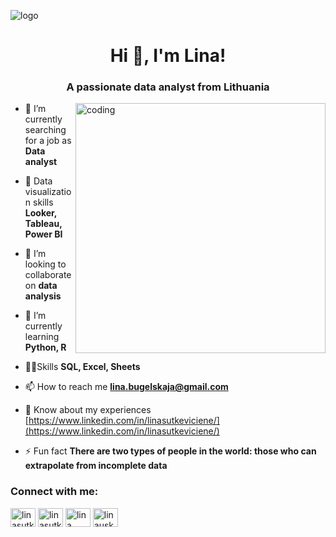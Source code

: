 ![logo](https://github.com/linasutkeviciene/Some-of-my-projects/blob/main/header.png)
<h1 align="center">Hi 👋, I'm Lina!</h1>
<h3 align="center">A passionate data analyst from Lithuania</h3>

<img align="right" alt="coding" width="400" src="https://cdn.dribbble.com/users/4055494/screenshots/15215756/media/d2b66c4ca0192aa26d103448b3d1518b.gif">

- 🔭 I’m currently searching for a job as **Data analyst**

- 📝 Data visualization skills **Looker, Tableau, Power BI**

- 👯 I’m looking to collaborate on **data analysis**

- 🌱 I’m currently learning **Python, R**

- 👨‍💻Skills **SQL, Excel, Sheets**

- 📫 How to reach me **lina.bugelskaja@gmail.com**

- 📄 Know about my experiences [https://www.linkedin.com/in/linasutkeviciene/](https://www.linkedin.com/in/linasutkeviciene/)

- ⚡ Fun fact **There are two types of people in the world: those who can extrapolate from incomplete data**

<h3 align="left">Connect with me:</h3>
<p align="left">
<a href="https://linkedin.com/in/linasutkeviciene" target="blank"><img align="center" src="https://raw.githubusercontent.com/rahuldkjain/github-profile-readme-generator/master/src/images/icons/Social/linked-in-alt.svg" alt="linasutkeviciene" height="30" width="40" /></a>
<a href="https://kaggle.com/linasutkeviien" target="blank"><img align="center" src="https://raw.githubusercontent.com/rahuldkjain/github-profile-readme-generator/master/src/images/icons/Social/kaggle.svg" alt="linasutkeviien" height="30" width="40" /></a>
<a href="https://fb.com/lina sutkeviciene" target="blank"><img align="center" src="https://raw.githubusercontent.com/rahuldkjain/github-profile-readme-generator/master/src/images/icons/Social/facebook.svg" alt="lina sutkeviciene" height="30" width="40" /></a>
<a href="https://instagram.com/linauskas" target="blank"><img align="center" src="https://raw.githubusercontent.com/rahuldkjain/github-profile-readme-generator/master/src/images/icons/Social/instagram.svg" alt="linauskas" height="30" width="40" /></a>
</p>
